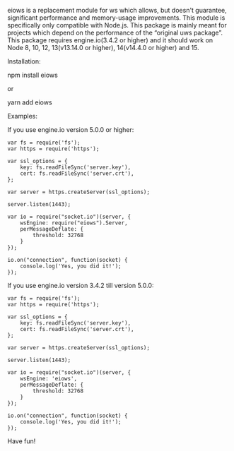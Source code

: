 eiows is a replacement module for ws which allows, but doesn't guarantee, significant performance and memory-usage improvements. This module is specifically only compatible with Node.js.
This package is mainly meant for projects which depend on the performance of the “original uws package”. This package requires engine.io(3.4.2 or higher) and it should work on Node 8, 10, 12, 13(v13.14.0 or higher), 14(v14.4.0 or higher) and 15.

Installation:

npm install eiows

or

yarn add eiows


Examples:

If you use engine.io version 5.0.0 or higher:

    var fs = require('fs');
    var https = require('https');

    var ssl_options = {
        key: fs.readFileSync('server.key'),
        cert: fs.readFileSync('server.crt'),
    };

    var server = https.createServer(ssl_options);

    server.listen(1443);

    var io = require("socket.io")(server, {
        wsEngine: require("eiows").Server,
        perMessageDeflate: {
            threshold: 32768
        }
    });

    io.on("connection", function(socket) {
        console.log('Yes, you did it!');
    });

If you use engine.io version 3.4.2 till version 5.0.0:

    var fs = require('fs');
    var https = require('https');

    var ssl_options = {
        key: fs.readFileSync('server.key'),
        cert: fs.readFileSync('server.crt'),
    };

    var server = https.createServer(ssl_options);

    server.listen(1443);

    var io = require("socket.io")(server, {
        wsEngine: 'eiows',
        perMessageDeflate: {
            threshold: 32768
        }
    });

    io.on("connection", function(socket) {
        console.log('Yes, you did it!');
    });

Have fun!
